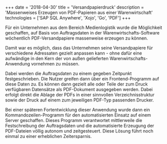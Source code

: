 +++
date = '2018-04-30'
title = 'Versandpapierdruck'
description = 'Massenweises Erzeugen von PDF-Papieren aus einer Warenwirtschaft'
technologies = ['SAP SQL Anywhere', 'Xojo', 'Go', 'PDF']
+++

Für ein Unternehmen aus dem Bereich Medienlogistik wurde die Möglichkeit geschaffen, auf Basis von Auftragsdaten in der Warenwirtschafts-Software wöchentlich PDF-Versandpapiere massenweise erzeugen zu können.

Damit war es möglich, dass das Unternehmen seine Versandpapiere für verschiedene Adressaten gezielt anpassen kann - ohne dafür eine aufwändige in den Kern der von außen gelieferten Warenwirtschafts-Anwendung vornehmen zu müssen.

Dabei werden die Auftragsdaten zu einem gegeben Zeitpunkt festgeschrieben. Die Nutzer greifen dann über ein Frontend-Programm auf diese Daten zu. Es können dann gezielt alle oder Teile der zum Druck verfügbaren Datensätze als PDF-Dokument ausgegeben werden. Dabei erfolgt direkt die Ablage der PDFs in einer sinnvollen Verzeichnisstruktur sowie der Druck auf einem zum jeweiligen PDF-Typ passenden Drucker.

Bei einer späteren Fortentwicklung dieser Anwendung wurde dann ein Kommandozeilen-Programm für den automatisierten Einsatz auf einem Server geschaffen. Dieses Programm verantwortet mittlerweile die Festschreibung der Auftragsdaten und die automatisierte Erzeugung der PDF-Dateien völlig autonom und zeitgesteuert.
Diese Lösung führt noch einmal zu einer erheblichen Zeitersparnis.
